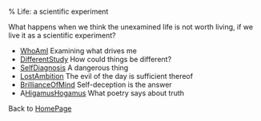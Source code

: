 % Life: a scientific experiment

What happens when we think the unexamined life is not worth living, if we live it as a scientific experiment?

- [WhoAmI](WhoAmI.html) Examining what drives me
- [DifferentStudy](DifferentStudy.html) How could things be different?
- [SelfDiagnosis](SelfDiagnosis.html) A dangerous thing
- [LostAmbition](LostAmbition.html) The evil of the day is sufficient thereof
- [BrillianceOfMind](BrillianceOfMind.html) Self-deception is the answer
- A[HigamusHogamus](HigamusHogamus.html) What poetry says about truth

Back to [HomePage](HomePage.html)
